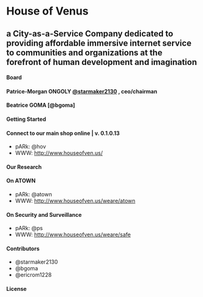 # House of Venus
## a City-as-a-Service Company dedicated to providing affordable immersive internet service to communities and organizations at the forefront of human development and imagination
#### Board
#### Patrice-Morgan ONGOLY [@starmaker2130](https://github.com/starmaker2130) , ceo/chairman
#### Beatrice GOMA [@bgoma] 

#### Getting Started
#### Connect to our main shop online | v. 0.1.0.13

* pARk: @hov
* WWW: http://www.houseofven.us/

#### Our Research
#### On ATOWN

* pARk: @atown
* WWW: http://www.houseofven.us/weare/atown

#### On Security and Surveillance

* pARk: @ps
* WWW: http://www.houseofven.us/weare/safe

#### Contributors

* @starmaker2130
* @bgoma
* @ericrom1228

#### License
